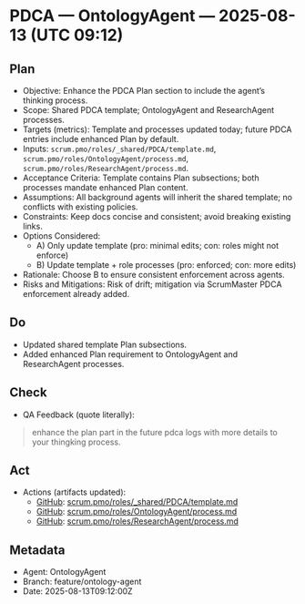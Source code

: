 # PDCA — OntologyAgent — 2025-08-13 (UTC 09:12)

## Plan
- Objective: Enhance the PDCA Plan section to include the agent’s thinking process.
- Scope: Shared PDCA template; OntologyAgent and ResearchAgent processes.
- Targets (metrics): Template and processes updated today; future PDCA entries include enhanced Plan by default.
- Inputs: `scrum.pmo/roles/_shared/PDCA/template.md`, `scrum.pmo/roles/OntologyAgent/process.md`, `scrum.pmo/roles/ResearchAgent/process.md`.
- Acceptance Criteria: Template contains Plan subsections; both processes mandate enhanced Plan content.
- Assumptions: All background agents will inherit the shared template; no conflicts with existing policies.
- Constraints: Keep docs concise and consistent; avoid breaking existing links.
- Options Considered:
  - A) Only update template (pro: minimal edits; con: roles might not enforce)
  - B) Update template + role processes (pro: enforced; con: more edits)
- Rationale: Choose B to ensure consistent enforcement across agents.
- Risks and Mitigations: Risk of drift; mitigation via ScrumMaster PDCA enforcement already added.

## Do
- Updated shared template Plan subsections.
- Added enhanced Plan requirement to OntologyAgent and ResearchAgent processes.

## Check
- QA Feedback (quote literally):
> enhance the plan part in the future pdca logs with more details to your thingking process.

## Act
- Actions (artifacts updated):
  - [GitHub](https://github.com/Cerulean-Circle-GmbH/Web4Articles/blob/feature/ontology-agent/scrum.pmo/roles/_shared/PDCA/template.md): [scrum.pmo/roles/_shared/PDCA/template.md](../../_shared/PDCA/template.md)
  - [GitHub](https://github.com/Cerulean-Circle-GmbH/Web4Articles/blob/feature/ontology-agent/scrum.pmo/roles/OntologyAgent/process.md): [scrum.pmo/roles/OntologyAgent/process.md](../process.md)
  - [GitHub](https://github.com/Cerulean-Circle-GmbH/Web4Articles/blob/feature/ontology-agent/scrum.pmo/roles/ResearchAgent/process.md): [scrum.pmo/roles/ResearchAgent/process.md](../../ResearchAgent/process.md)

## Metadata
- Agent: OntologyAgent
- Branch: feature/ontology-agent
- Date: 2025-08-13T09:12:00Z